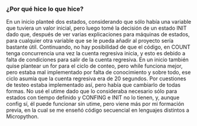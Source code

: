 ### ¿Por qué hice lo que hice?

En un inicio planteé dos estados, considerando que sólo había una variable que tuviera un valor inicial, pero luego tomé la decisión de un estado INIT dado que, después de ver varias explicaciones para máquinas de estados, para cualquier otra variable que se le pueda añadir al proyecto sería bastante útil. Continuando, no hay posibilidad de que el código, en COUNT tenga concurrencia una vez la cuenta regresiva inicia, y esto es debido a falta de condiciones para salir de la cuenta regresiva. En un inicio también quise plantear un for para el ciclo de conteo, pero while funciona mejor, pero estaba mal implementado por falta de conocimiento y sobre todo, ese ciclo asumía que la cuenta regresiva era de 20 segundos. Por cuestiones de testeo estaba implementado así, pero había que cambiarlo de todas formas. No usé el utime dado que lo consideraba necesario sólo para estados con tiempo definido y CONFING e INIT no lo tienen, y, aunque config sí, él puede funcionar sin utime, pero viene más por mi formación previa, en la cual se me enseñó código secuencial en lenguajes distintos a Micropython.
